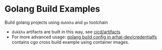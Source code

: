 # Golang Build Examples

Build golang projects using `dukkha` and `go` toolchain

- `dukkha` artifacts are built in this way, see [cicd/artifacts](../../../cicd/artifacts)
- For more advanced usage: [golang build config in arhat-dev/credentialfs](https://github.com/arhat-dev/credentialfs/blob/master/scripts/build.yaml) contains cgo cross build example using container images.
